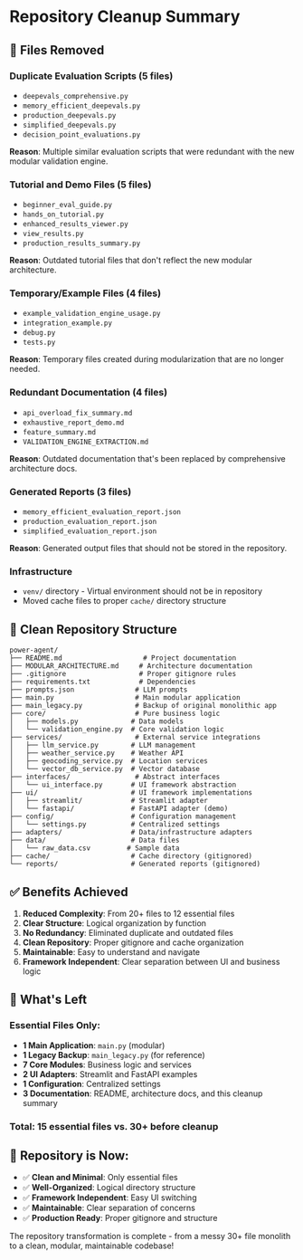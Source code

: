 # Repository Cleanup Summary

## 🧹 Files Removed

### Duplicate Evaluation Scripts (5 files)
- `deepevals_comprehensive.py`
- `memory_efficient_deepevals.py` 
- `production_deepevals.py`
- `simplified_deepevals.py`
- `decision_point_evaluations.py`

**Reason**: Multiple similar evaluation scripts that were redundant with the new modular validation engine.

### Tutorial and Demo Files (5 files)
- `beginner_eval_guide.py`
- `hands_on_tutorial.py`
- `enhanced_results_viewer.py`
- `view_results.py`
- `production_results_summary.py`

**Reason**: Outdated tutorial files that don't reflect the new modular architecture.

### Temporary/Example Files (4 files)
- `example_validation_engine_usage.py`
- `integration_example.py`
- `debug.py`
- `tests.py`

**Reason**: Temporary files created during modularization that are no longer needed.

### Redundant Documentation (4 files)
- `api_overload_fix_summary.md`
- `exhaustive_report_demo.md`
- `feature_summary.md`
- `VALIDATION_ENGINE_EXTRACTION.md`

**Reason**: Outdated documentation that's been replaced by comprehensive architecture docs.

### Generated Reports (3 files)
- `memory_efficient_evaluation_report.json`
- `production_evaluation_report.json`
- `simplified_evaluation_report.json`

**Reason**: Generated output files that should not be stored in the repository.

### Infrastructure
- `venv/` directory - Virtual environment should not be in repository
- Moved cache files to proper `cache/` directory structure

## 📁 Clean Repository Structure

```
power-agent/
├── README.md                    # Project documentation
├── MODULAR_ARCHITECTURE.md     # Architecture documentation
├── .gitignore                  # Proper gitignore rules
├── requirements.txt            # Dependencies
├── prompts.json               # LLM prompts
├── main.py                    # Main modular application
├── main_legacy.py             # Backup of original monolithic app
├── core/                      # Pure business logic
│   ├── models.py             # Data models
│   └── validation_engine.py  # Core validation logic
├── services/                  # External service integrations
│   ├── llm_service.py        # LLM management
│   ├── weather_service.py    # Weather API
│   ├── geocoding_service.py  # Location services
│   └── vector_db_service.py  # Vector database
├── interfaces/                # Abstract interfaces
│   └── ui_interface.py       # UI framework abstraction
├── ui/                       # UI framework implementations
│   ├── streamlit/            # Streamlit adapter
│   └── fastapi/              # FastAPI adapter (demo)
├── config/                   # Configuration management
│   └── settings.py           # Centralized settings
├── adapters/                 # Data/infrastructure adapters
├── data/                     # Data files
│   └── raw_data.csv         # Sample data
├── cache/                    # Cache directory (gitignored)
└── reports/                  # Generated reports (gitignored)
```

## ✅ Benefits Achieved

1. **Reduced Complexity**: From 20+ files to 12 essential files
2. **Clear Structure**: Logical organization by function
3. **No Redundancy**: Eliminated duplicate and outdated files
4. **Clean Repository**: Proper gitignore and cache organization
5. **Maintainable**: Easy to understand and navigate
6. **Framework Independent**: Clear separation between UI and business logic

## 🎯 What's Left

### Essential Files Only:
- **1 Main Application**: `main.py` (modular)
- **1 Legacy Backup**: `main_legacy.py` (for reference)
- **7 Core Modules**: Business logic and services
- **2 UI Adapters**: Streamlit and FastAPI examples
- **1 Configuration**: Centralized settings
- **3 Documentation**: README, architecture docs, and this cleanup summary

### Total: 15 essential files vs. 30+ before cleanup

## 🚀 Repository is Now:

- ✅ **Clean and Minimal**: Only essential files
- ✅ **Well-Organized**: Logical directory structure
- ✅ **Framework Independent**: Easy UI switching
- ✅ **Maintainable**: Clear separation of concerns
- ✅ **Production Ready**: Proper gitignore and structure

The repository transformation is complete - from a messy 30+ file monolith to a clean, modular, maintainable codebase!